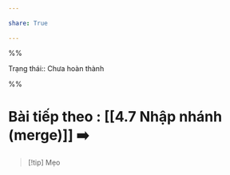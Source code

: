 ---  
share: True  
---  
%%  
Trạng thái:: Chưa hoàn thành  
%%  
# Bài tiếp theo : [[4.7 Nhập nhánh (merge)]] ➡️  
  
> [!tip] Mẹo  
